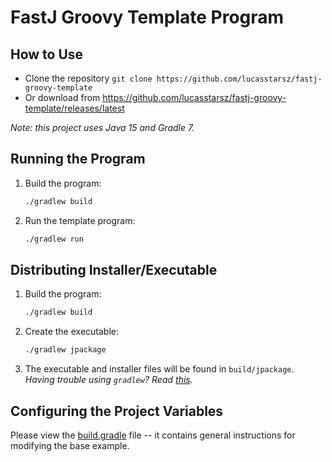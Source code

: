 # FastJ Groovy Template Program

## How to Use

- Clone the repository `git clone https://github.com/lucasstarsz/fastj-groovy-template`
- Or download from https://github.com/lucasstarsz/fastj-groovy-template/releases/latest

_Note: this project uses Java 15 and Gradle 7._

## Running the Program

1. Build the program:
    ```bash
    ./gradlew build
    ```
2. Run the template program:
    ```bash
    ./gradlew run
    ```


## Distributing Installer/Executable

1. Build the program:
    ```bash
    ./gradlew build
    ```
2. Create the executable:
    ```bash
   ./gradlew jpackage 
   ```
3. The executable and installer files will be found in `build/jpackage`.
_Having trouble using `gradlew`? Read [this][Terminals Are Different]._


## Configuring the Project Variables

Please view the [build.gradle](build.gradle) file -- it contains general instructions for modifying the base example.


[Terminals Are Different]: https://gist.github.com/lucasstarsz/9bbc306f8655b916367d557043e498ad "Terminals Access Files Differently"

